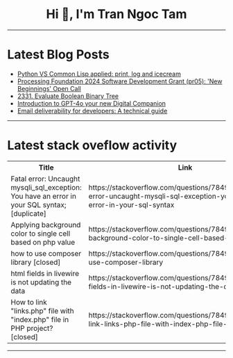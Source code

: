 <h1 align="center">Hi 👋, I'm Tran Ngoc Tam</h1>

---

# Latest Blog Posts 
<!-- BLOG-POST-LIST:START -->
- [Python VS Common Lisp applied: print, log and icecream](https://dev.to/vindarel/python-vs-common-lisp-applied-print-log-and-icecream-2h12)
- [Processing Foundation 2024 Software Development Grant &lpar;pr05&rpar;: &#39;New Beginnings&#39; Open Call](https://dev.to/soniachoi/processing-foundation-2024-software-development-grant-pr05-new-beginnings-open-call-36b1)
- [2331. Evaluate Boolean Binary Tree](https://dev.to/mdarifulhaque/2331-evaluate-boolean-binary-tree-6ae)
- [Introduction to GPT-4o your new Digital Companion](https://dev.to/snehalkadwe/introduction-to-gpt-4o-your-new-digital-companion-220c)
- [Email deliverability for developers: A technical guide](https://dev.to/sweego/email-deliverability-for-developers-a-technical-guide-4pln)
<!-- BLOG-POST-LIST:END -->

---

# Latest stack oveflow activity
<table>
  <tr><th>Title</th><th>Link</th></tr>
  <!-- STACKOVERFLOW:START --><tr><td>Fatal error: Uncaught mysqli_sql_exception: You have an error in your SQL syntax; [duplicate]</td><td>https://stackoverflow.com/questions/78491498/fatal-error-uncaught-mysqli-sql-exception-you-have-an-error-in-your-sql-syntax</td></tr><tr><td>Applying background color to single cell based on php value</td><td>https://stackoverflow.com/questions/78491469/applying-background-color-to-single-cell-based-on-php-value</td></tr><tr><td>how to use composer library [closed]</td><td>https://stackoverflow.com/questions/78491380/how-to-use-composer-library</td></tr><tr><td>html fields in livewire is not updating the data</td><td>https://stackoverflow.com/questions/78491357/html-fields-in-livewire-is-not-updating-the-data</td></tr><tr><td>How to link &quot;links.php&quot; file with &quot;index.php&quot; file in PHP project? [closed]</td><td>https://stackoverflow.com/questions/78491336/how-to-link-links-php-file-with-index-php-file-in-php-project</td></tr><!-- STACKOVERFLOW:END -->
</table>

---


